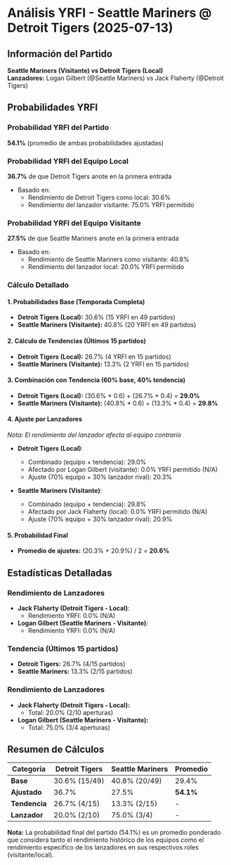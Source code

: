 # Análisis YRFI - Seattle Mariners @ Detroit Tigers (2025-07-13)

## Información del Partido
**Seattle Mariners (Visitante) vs Detroit Tigers (Local)**  
**Lanzadores:** Logan Gilbert (@Seattle Mariners) vs Jack Flaherty (@Detroit Tigers)

## Probabilidades YRFI

### Probabilidad YRFI del Partido
**54.1%** (promedio de ambas probabilidades ajustadas)

### Probabilidad YRFI del Equipo Local
**36.7%** de que Detroit Tigers anote en la primera entrada
- Basado en:
  - Rendimiento de Detroit Tigers como local: 30.6%
  - Rendimiento del lanzador visitante: 75.0% YRFI permitido

### Probabilidad YRFI del Equipo Visitante
**27.5%** de que Seattle Mariners anote en la primera entrada
- Basado en:
  - Rendimiento de Seattle Mariners como visitante: 40.8%
  - Rendimiento del lanzador local: 20.0% YRFI permitido

### Cálculo Detallado

#### 1. Probabilidades Base (Temporada Completa)
- **Detroit Tigers (Local):** 30.6% (15 YRFI en 49 partidos)
- **Seattle Mariners (Visitante):** 40.8% (20 YRFI en 49 partidos)

#### 2. Cálculo de Tendencias (Últimos 15 partidos)
- **Detroit Tigers (Local):** 26.7% (4 YRFI en 15 partidos)
- **Seattle Mariners (Visitante):** 13.3% (2 YRFI en 15 partidos)

#### 3. Combinación con Tendencia (60% base, 40% tendencia)
- **Detroit Tigers (Local):** (30.6% * 0.6) + (26.7% * 0.4) = **29.0%**
- **Seattle Mariners (Visitante):** (40.8% * 0.6) + (13.3% * 0.4) = **29.8%**

#### 4. Ajuste por Lanzadores
*Nota: El rendimiento del lanzador afecta al equipo contrario*

- **Detroit Tigers (Local)**:
  - Combinado (equipo + tendencia): 29.0%
  - Afectado por Logan Gilbert (visitante): 0.0% YRFI permitido (N/A)
  - Ajuste (70% equipo + 30% lanzador rival): 20.3%

- **Seattle Mariners (Visitante)**:
  - Combinado (equipo + tendencia): 29.8%
  - Afectado por Jack Flaherty (local): 0.0% YRFI permitido (N/A)
  - Ajuste (70% equipo + 30% lanzador rival): 20.9%

#### 5. Probabilidad Final
- **Promedio de ajustes:** (20.3% + 20.9%) / 2 = **20.6%**

## Estadísticas Detalladas


### Rendimiento de Lanzadores
- **Jack Flaherty (Detroit Tigers - Local)**:
  - Rendimiento YRFI: 0.0% (N/A)
- **Logan Gilbert (Seattle Mariners - Visitante)**:
  - Rendimiento YRFI: 0.0% (N/A)
### Tendencia (Últimos 15 partidos)
- **Detroit Tigers:** 26.7% (4/15 partidos)
- **Seattle Mariners:** 13.3% (2/15 partidos)

### Rendimiento de Lanzadores
- **Jack Flaherty (Detroit Tigers - Local):**
  - Total: 20.0% (2/10 aperturas)
- **Logan Gilbert (Seattle Mariners - Visitante):**
  - Total: 75.0% (3/4 aperturas)

## Resumen de Cálculos
| Categoría | Detroit Tigers       | Seattle Mariners     | Promedio |
|-----------|----------------------|----------------------|----------|
| **Base** | 30.6% (15/49) | 40.8% (20/49) | 29.4% |
| **Ajustado** | 36.7% | 27.5% | **54.1%** |
| **Tendencia** | 26.7% (4/15) | 13.3% (2/15) | - |
| **Lanzador** | 20.0% (2/10) | 75.0% (3/4) | - |

**Nota:** La probabilidad final del partido (54.1%) es un promedio ponderado que considera tanto el rendimiento histórico de los equipos como el rendimiento específico de los lanzadores en sus respectivos roles (visitante/local).